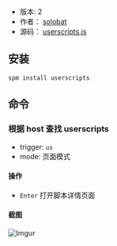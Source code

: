 - 版本: 2
- 作者： [solobat](https://github.com/solobat)
- 源码： [userscripts.js](https://github.com/Steward-launcher/steward-plugins/blob/master/plugins/userscripts.js)

## 安装
`spm install userscripts`

## 命令
### 根据 host 查找 userscripts
- trigger: `us `
- mode: 页面模式

#### 操作
- `Enter` 打开脚本详情页面

#### 截图
![Imgur](https://i.imgur.com/HIHpvp6.png)